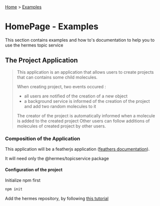 [Home](./README.md) > [Examples](/Examples)

# HomePage - Examples

This section contains examples and how to's documentation to help you to use the hermes topic service  

## The Project Application

> This application is an application that allows users to create projects that can contains some 
child molecules.
> 
> When creating project, two events occured :
> - all users are notified of the creation of a new object
> - a background service is informed of the creation of the project and add two random molecules to it
>
> The creator of the project is automatically informed when a molecule is added to the created project
> Other users can follow additions of molecules of created project by other users.

### Composition of the Application

This application will be a featherjs application ([feathers documentation](https://feathersjs.com/)).

It will need only the @hermes/topicservice package

#### Configuration of the project

Initialize npm first

 ``` bash
 npm init
 ```
 Add the hermes repository, by following [this tutorial](/README#installation-for-server-side) 
 
